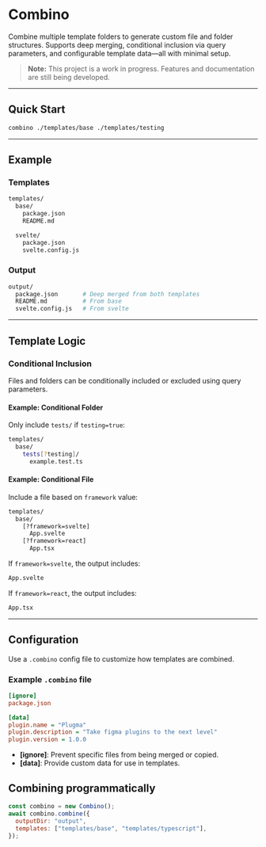 # Combino

Combine multiple template folders to generate custom file and folder structures. Supports deep merging, conditional inclusion via query parameters, and configurable template data—all with minimal setup.

> **Note:** This project is a work in progress. Features and documentation are still being developed.

---

## Quick Start

```bash
combino ./templates/base ./templates/testing
```

---

## Example

### Templates

```bash
templates/
  base/
    package.json
    README.md

  svelte/
    package.json
    svelte.config.js
```

### Output

```bash
output/
  package.json       # Deep merged from both templates
  README.md          # From base
  svelte.config.js   # From svelte
```

---

## Template Logic

### Conditional Inclusion

Files and folders can be conditionally included or excluded using query parameters.

#### Example: Conditional Folder

Only include `tests/` if `testing=true`:

```bash
templates/
  base/
    tests[?testing]/
      example.test.ts
```

#### Example: Conditional File

Include a file based on `framework` value:

```bash
templates/
  base/
    [?framework=svelte]
      App.svelte
    [?framework=react]
      App.tsx
```

If `framework=svelte`, the output includes:

```bash
App.svelte
```

If `framework=react`, the output includes:

```bash
App.tsx
```

---

## Configuration

Use a `.combino` config file to customize how templates are combined.

### Example `.combino` file

```ini
[ignore]
package.json

[data]
plugin.name = "Plugma"
plugin.description = "Take figma plugins to the next level"
plugin.version = 1.0.0
```

* **\[ignore]**: Prevent specific files from being merged or copied.
* **\[data]**: Provide custom data for use in templates.

## Combining programmatically 

```js
const combino = new Combino();
await combino.combine({
  outputDir: "output",
  templates: ["templates/base", "templates/typescript"],
});
```
